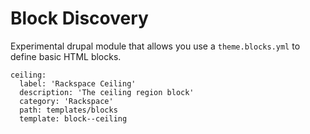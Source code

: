 # Block Discovery

Experimental drupal module that allows you use a `theme.blocks.yml` to define basic HTML blocks. 

```
ceiling:
  label: 'Rackspace Ceiling'
  description: 'The ceiling region block'
  category: 'Rackspace'
  path: templates/blocks
  template: block--ceiling
```
